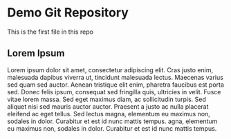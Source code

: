 # Demo Git Repository
This is the first file in this repo
## Lorem Ipsum
Lorem ipsum dolor sit amet, consectetur adipiscing elit. Cras justo enim, malesuada dapibus viverra ut, tincidunt malesuada lectus. Maecenas varius sed quam sed auctor. Aenean tristique elit enim, pharetra faucibus est porta sed. Donec felis ipsum, consequat sed fringilla quis, ultricies in velit. Fusce vitae lorem massa. Sed eget maximus diam, ac sollicitudin turpis. Sed aliquet nisi sed mauris auctor auctor. Praesent a justo ac nulla placerat eleifend ac eget tellus. Sed lectus magna, elementum eu maximus non, sodales in dolor. Curabitur et est id nunc mattis tempus.
agna, elementum eu maximus non, sodales in dolor. Curabitur et est id nunc mattis tempus.